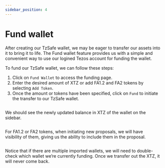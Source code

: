 ```yaml
---
sidebar_position: 4
---
```


# Fund wallet

After creating our TzSafe wallet, we may be eager to transfer our assets into it to bring it to life. The Fund wallet feature provides us with a simple and convenient way to use our logined Tezos account for funding the wallet.

To fund our TzSafe wallet, we can follow these steps:

1. Click on `Fund Wallet` to access the funding page.
2. Enter the desired amount of XTZ or add FA1.2 and FA2 tokens by selecting `Add Token`.
3. Once the amount or tokens have been specified, click on `Fund` to initiate the transfer to our TzSafe wallet.

<figure><img src=".././img/image (62).png" alt=""/><figcaption></figcaption></figure>

We should see the newly updated balance in XTZ of the wallet on the sidebar.

<figure><img src="./img/image (29).png" alt=""/><figcaption></figcaption></figure>

For FA1.2 or FA2 tokens, when initiating new proposals, we will have visibility of them, giving us the ability to include them in the proposal.

<figure><img src="./img/image (39).png" alt=""/><figcaption></figcaption></figure>

Notice that if there are multiple imported wallets, we will need to double-check which wallet we’re currently funding. Once we transfer out the XTZ, it will never come back.
